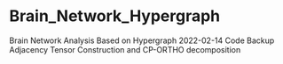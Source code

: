 # Brain_Network_Hypergraph
Brain Network Analysis Based on Hypergraph
2022-02-14
Code Backup
Adjacency Tensor Construction and CP-ORTHO decomposition
